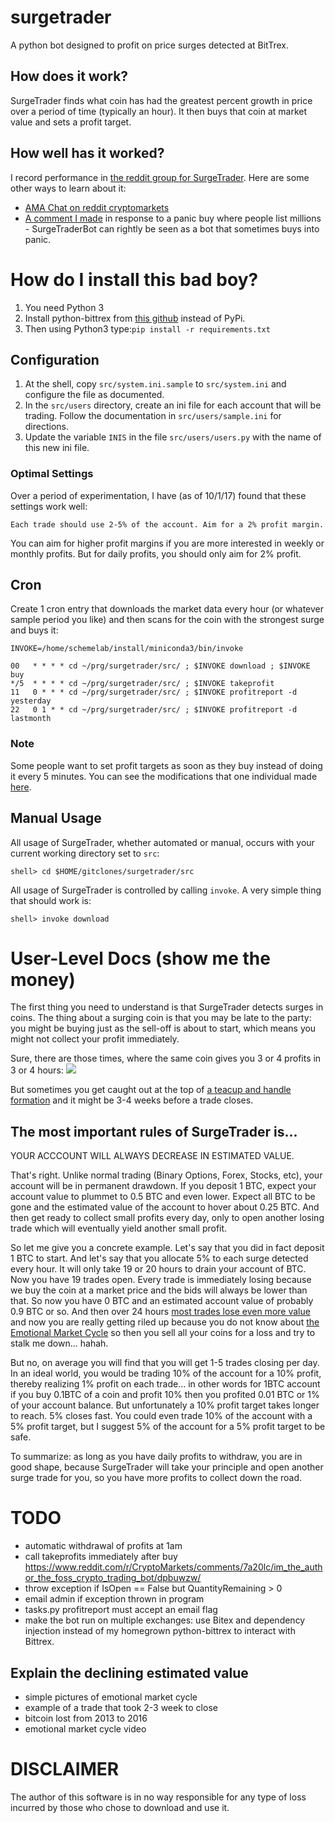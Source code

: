 # surgetrader
A python bot designed to profit on price surges detected at BitTrex.

## How does it work?

SurgeTrader finds what coin has had the greatest percent growth in price over a period
of time (typically an hour). It then buys that coin at market value and sets a profit target.

## How well has it worked?

I record performance in [the reddit group for SurgeTrader](https://www.reddit.com/r/surgetraderbot/). Here are some other ways to learn about it:

* [AMA Chat on reddit cryptomarkets](https://www.reddit.com/r/CryptoMarkets/comments/7a20lc/im_the_author_the_foss_crypto_trading_bot/)
* [A comment I made](https://www.reddit.com/r/CryptoMarkets/comments/7dxyb4/bitcoin_cash_traders_lose_millions_as_exchange/dq1jeuk/) in response to a panic buy where people list millions - SurgeTraderBot can rightly be seen as a bot that sometimes buys into panic.

# How do I install this bad boy?

1. You need Python 3
1. Install python-bittrex from [this
github](https://github.com/metaperl/python-bittrex) instead of PyPi.
1. Then using Python3 type:`pip install -r requirements.txt`

## Configuration

1. At the shell, copy `src/system.ini.sample` to `src/system.ini` and configure the file as documented.
1. In the `src/users` directory, create an ini file for each account that will
be trading. Follow the documentation in `src/users/sample.ini` for directions.
1. Update the variable `INIS` in the file `src/users/users.py` with the name of this new ini file.

### Optimal Settings

Over a period of experimentation, I have (as of 10/1/17) found that
these settings work well:

    Each trade should use 2-5% of the account. Aim for a 2% profit margin.

You can aim for higher profit margins if you are more interested in weekly or monthly profits. But for daily
profits, you should only aim for 2% profit.

## Cron

Create 1 cron entry that downloads the market data every hour (or whatever
sample period you like) and then scans for the coin with the strongest
surge and buys it:

    INVOKE=/home/schemelab/install/miniconda3/bin/invoke

    00   * * * * cd ~/prg/surgetrader/src/ ; $INVOKE download ; $INVOKE buy
    */5  * * * * cd ~/prg/surgetrader/src/ ; $INVOKE takeprofit
    11   0 * * * cd ~/prg/surgetrader/src/ ; $INVOKE profitreport -d yesterday
    22   0 1 * * cd ~/prg/surgetrader/src/ ; $INVOKE profitreport -d lastmonth

### Note

Some people want to set profit targets as soon as they buy instead of doing it every 5 minutes.
You can see the modifications that one individual made 
[here](https://www.reddit.com/r/CryptoMarkets/comments/7a20lc/im_the_author_the_foss_crypto_trading_bot/dpbuwzw/).


## Manual Usage

All usage of SurgeTrader, whether automated or manual, occurs with your current working directory set to `src`:

    shell> cd $HOME/gitclones/surgetrader/src

All usage of SurgeTrader is controlled by calling `invoke`. A very simple thing that should work is:

    shell> invoke download


# User-Level Docs (show me the money)

The first thing you need to understand is that SurgeTrader detects
surges in coins. The thing about a surging coin is that you may be
late to the party: you might be buying just as the sell-off is about
to start, which means you might not collect your profit immediately.

Sure, there are those times, where the same coin gives you 3 or 4
profits in 3 or 4 hours:
![](https://api.monosnap.com/rpc/file/download?id=8RKinNxVaGOlJCRMCgIbQY2oZlxKQT)

But sometimes you get caught out at the top of [a teacup and handle
formation](http://www.investopedia.com/terms/c/cupandhandle.asp) and it might be 3-4 weeks before a trade closes.


## The most important rules of SurgeTrader is...

YOUR ACCCOUNT WILL ALWAYS DECREASE IN ESTIMATED VALUE.

That's right. Unlike normal trading (Binary Options, Forex, Stocks,
etc), your account will be in permanent drawdown. If you deposit 1
BTC, expect your account value to plummet to 0.5 BTC and even
lower. Expect all BTC to be gone and the estimated value of the
account to hover about 0.25 BTC. And then get ready to collect small
profits every day, only to open another losing trade which will
eventually yield another small profit.

So let me give you a concrete example. Let's say that you did in fact
deposit 1 BTC to start. And let's say that you allocate 5% to each
surge detected every hour. It will only take 19 or 20 hours to drain
your account of BTC. Now you have 19 trades open. Every trade is
immediately losing because we buy the coin at a market price and the
bids will always be lower than that. So now you have 0 BTC and an
estimated account value of probably 0.9 BTC or so. And then over 24
hours [most trades lose even more value](http://take.ms/MgmwO) and now
you are really getting riled up because you do not know about [the
Emotional Market Cycle](https://www.youtube.com/watch?v=NMpVgvA5k3I)
so then you sell all your coins for a loss and try to stalk me
down... hahah.

But no, on average you will find that you will get 1-5 trades closing
per day. In an ideal world, you would be trading 10% of the account
for a 10% profit, thereby realizing 1% profit on each trade... in
other words for 1BTC account if you buy 0.1BTC of a coin and profit
10% then you profited 0.01 BTC or 1% of your account balance. But
unfortunately a 10% profit target takes longer to reach. 5% closes
fast. You could even trade 10% of the account with a 5% profit target,
but I suggest 5% of the account for a 5% profit target to be safe.

To summarize: as long as you have daily profits to withdraw, you are
in good shape, because SurgeTrader will take your principle and open
another surge trade for you, so you have more profits to collect down
the road.


# TODO

- automatic withdrawal of profits at 1am
- call takeprofits immediately after buy https://www.reddit.com/r/CryptoMarkets/comments/7a20lc/im_the_author_the_foss_crypto_trading_bot/dpbuwzw/
- throw exception if IsOpen == False but QuantityRemaining > 0
- email admin if exception thrown in program
- tasks.py profitreport must accept an email flag
- make the bot run on multiple exchanges: use Bitex and dependency injection instead of my homegrown python-bittrex to interact with Bittrex.


## Explain the declining estimated value

- simple pictures of emotional market cycle
- example of a trade that took 2-3 week to close
- bitcoin lost from 2013 to 2016
- emotional market cycle video

# DISCLAIMER

The author of this software is in no way responsible for any type of loss incurred
by those who chose to download and use it.
